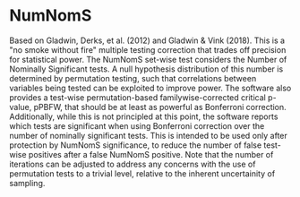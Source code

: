 # NumNomS
Based on Gladwin, Derks, et al. (2012) and Gladwin & Vink (2018).
This is a "no smoke without fire" multiple testing correction that trades off precision for statistical power.
The NumNomS set-wise test considers the Number of Nominally Significant tests.
A null hypothesis distribution of this number is determined by permutation testing, such that correlations between variables being tested can be exploited to improve power.
The software also provides a test-wise permutation-based familywise-corrected critical p-value, pPBFW, that should be at least as powerful as Bonferroni correction.
Additionally, while this is not principled at this point, the software reports which tests are significant when using Bonferroni correction over the number of nominally significant tests. This is intended to be used only after protection by NumNomS significance, to reduce the number of false test-wise positives after a false NumNomS positive.
Note that the number of iterations can be adjusted to address any concerns with the use of permutation tests to a trivial level, relative to the inherent uncertainity of sampling.
